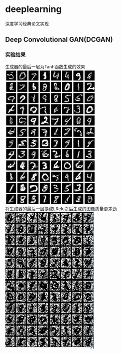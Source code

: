 # deeplearning
深度学习经典论文实现
## Deep Convolutional GAN(DCGAN)
### 实验结果
生成器的最后一层为Tanh函数生成的效果 <br>
![dcgan](https://github.com/chinoll/deeplearning/raw/master/imgs/dcgan.png) <br>
将生成器的最后一层换成LRelu之后生成的图像质量更差劲<br>
![dcgan_lrelu](https://github.com/chinoll/deeplearning/raw/master/imgs/dcgan_lrelu.png)